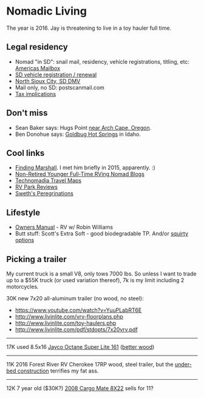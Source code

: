 # Nomadic Living

The year is 2016. Jay is threatening to live in a toy hauler full time. 

## Legal residency

* Nomad "in SD": snail mail, residency, vehicle registrations, titling, etc: [Americas Mailbox](http://www.americas-mailbox.com/)
* [SD vehicle registration / renewal](http://www.sdcars.org/)
* [North Sioux City, SD DMV](http://www.northsiouxcity-sd.gov/comm/comm_relo_license&registration.html)
* Mail only, no SD: postscanmail.com
* [Tax implications](http://wheelingit.us/2011/04/09/tax-season-fulltime-rving-making-the-most-of-it/)

## Don't miss

* Sean Baker says: Hugs Point [near Arch Cape, Oregon](https://www.google.com/maps/place/45%C2%B048'21.2%22N+123%C2%B057'55.1%22W/@45.805901,-123.9658851,152m/data=!3m2!1e3!4b1!4m2!3m1!1s0x0:0x0).
* Ben Donohue says: [Goldbug Hot Springs](https://www.google.com/maps/place/Goldbug+Hot+Springs/@44.861619,-115.8820069,6z/data=!4m2!3m1!1s0x0:0xce17406dbdeee00e) in Idaho.

## Cool links

* [Finding Marshall](https://findingmarshall.com/). I met him briefly in 2015, apparently. :)
* [Non-Retired Younger Full-Time RVing Nomad Blogs](http://www.technomadia.com/young-full-time-rving-nomads/)
* [Technomadia Travel Maps](http://www.technomadia.com/travel-maps/)
* [RV Park Reviews](http://www.rvparkreviews.com/)
* [Sweth's Peregrinations](https://www.google.com/maps/d/u/0/viewer?mid=z51063MNwvFo.k7vpUSW9kZ4o)

## Lifestyle

* [Owners Manual](http://www.amazon.com/gp/product/B000I8G5D0/ref=atv_feed_catalog?ref_=imdbref_tt_pv_vi_aiv_1&tag=imdbtag_tt_pv_vi_aiv-20) - RV w/ Robin Williams
* Butt stuff: Scott's Extra Soft - good biodegradable TP. And/or [squirty options](http://www.biffy.com/attachable-bidet-biffy-classic-bidet-attachment-the-1-bidet-spray-available/)

## Picking a trailer

My current truck is a small V8, only tows 7000 lbs. So unless I want to trade up to a $55K truck (or used variation thereof), 7k is my limit including 2 motorcycles.

30K new 7x20 all-aluminum trailer (no wood, no steel):

* https://www.youtube.com/watch?v=YuuPLabRT6E
* http://www.livinlite.com/vrv-floorplans.php
* http://www.livinlite.com/toy-haulers.php
* http://www.livinlite.com/pdf/stdopts/7x20vrv.pdf

----

17K used 8.5x16 [Jayco Octane Super Lite 161](http://www.rvtrader.com/dealers/Camptown-RV-730182/listing/2014-Jayco-Octane-Super-Lite-161-111625901) 
([better wood](http://www.jayco.com/products/toy-haulers/2016-octane-super-lite/construction-detail/))

----

11K 2016 Forest River RV Cherokee 17RP wood, steel trailer, but the 
[under-bed construction](https://www.dropbox.com/s/fnzxddjaz9yp0vh/Screenshot%202016-01-16%2017.01.31.png?dl=0)
terrifies my fat ass.

----

12K 7 year old ($30K?) [2008 Cargo Mate 8X22](http://www.outletrecreation.com/RV.aspx?qs=6BkLA1eG9yfIIDGUYpGbwQ==) sells for 11?

